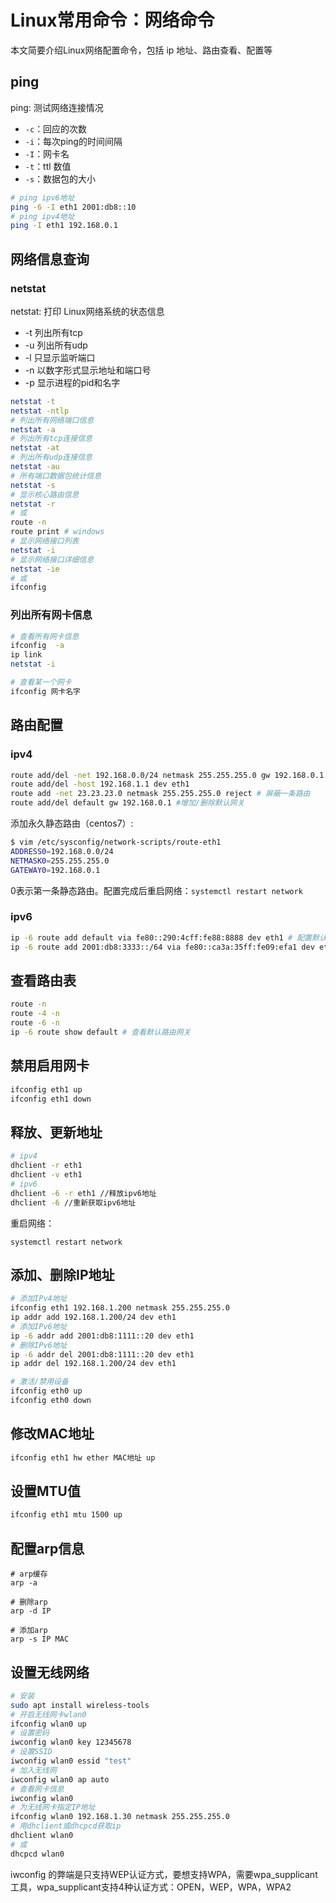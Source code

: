 # Linux常用命令：网络命令
本文简要介绍Linux网络配置命令，包括 ip 地址、路由查看、配置等
<!--more-->

## ping
ping: 测试网络连接情况
* `-c`：回应的次数
* `-i`：每次ping的时间间隔
* `-I`：网卡名
* `-t`：ttl 数值
* `-s`：数据包的大小

```bash
# ping ipv6地址
ping -6 -I eth1 2001:db8::10
# ping ipv4地址
ping -I eth1 192.168.0.1 
```


## 网络信息查询

### netstat
netstat: 打印 Linux网络系统的状态信息
* -t 列出所有tcp
* -u 列出所有udp
* -l 只显示监听端口
* -n 以数字形式显示地址和端口号
* -p 显示进程的pid和名字
```bash
netstat -t
netstat -ntlp
# 列出所有网络端口信息
netstat -a                      
# 列出所有tcp连接信息
netstat -at   
# 列出所有udp连接信息
netstat -au 
# 所有端口数据包统计信息 
netstat -s
# 显示核心路由信息 
netstat -r
# 或
route -n
route print # windows
# 显示网络接口列表
netstat -i
# 显示网络接口详细信息
netstat -ie
# 或
ifconfig
```
### 列出所有网卡信息
```bash
# 查看所有网卡信息
ifconfig  -a
ip link
netstat -i

# 查看某一个网卡
ifconfig 网卡名字 
```
## 路由配置
### ipv4
```bash
route add/del -net 192.168.0.0/24 netmask 255.255.255.0 gw 192.168.0.1 dev eth1
route add/del -host 192.168.1.1 dev eth1
route add -net 23.23.23.0 netmask 255.255.255.0 reject # 屏蔽一条路由
route add/del default gw 192.168.0.1 #增加/删除默认网关
```
添加永久静态路由（centos7）:
```bash
$ vim /etc/sysconfig/network-scripts/route-eth1
ADDRESS0=192.168.0.0/24
NETMASK0=255.255.255.0
GATEWAY0=192.168.0.1
```
0表示第一条静态路由。配置完成后重启网络：`systemctl restart network`

### ipv6
```bash
ip -6 route add default via fe80::290:4cff:fe88:8888 dev eth1 # 配置默认网关
ip -6 route add 2001:db8:3333::/64 via fe80::ca3a:35ff:fe09:efa1 dev eth1 # 添加目的网络为2001:db8:3333::/64，下一跳网关为fe80::ca3a:35ff:fe09:efa1的静态路由
```

## 查看路由表
```bash
route -n
route -4 -n
route -6 -n
ip -6 route show default # 查看默认路由网关
```

## 禁用启用网卡
```bash
ifconfig eth1 up
ifconfig eth1 down
```

## 释放、更新地址
```bash
# ipv4
dhclient -r eth1
dhclient -v eth1
# ipv6
dhclient -6 -r eth1 //释放ipv6地址 
dhclient -6 //重新获取ipv6地址
```
重启网络：
```shell
systemctl restart network
```

## 添加、删除IP地址

```bash
# 添加IPv4地址
ifconfig eth1 192.168.1.200 netmask 255.255.255.0
ip addr add 192.168.1.200/24 dev eth1
# 添加IPv6地址
ip -6 addr add 2001:db8:1111::20 dev eth1
# 删除IPv6地址
ip -6 addr del 2001:db8:1111::20 dev eth1
ip addr del 192.168.1.200/24 dev eth1

# 激活/禁用设备
ifconfig eth0 up
ifconfig eth0 down
```

## 修改MAC地址
```bash
ifconfig eth1 hw ether MAC地址 up
```
## 设置MTU值
```bash
ifconfig eth1 mtu 1500 up
```
## 配置arp信息
```shell
# arp缓存
arp -a

# 删除arp
arp -d IP

# 添加arp
arp -s IP MAC       
```

## 设置无线网络
```bash
# 安装
sudo apt install wireless-tools
# 开启无线网卡wlan0
ifconfig wlan0 up
# 设置密码
iwconfig wlan0 key 12345678
# 设置SSID
iwconfig wlan0 essid "test"
# 加入无线网
iwconfig wlan0 ap auto
# 查看网卡信息
iwconfig wlan0
# 为无线网卡指定IP地址
ifconfig wlan0 192.168.1.30 netmask 255.255.255.0  
# 用dhclient或dhcpcd获取ip
dhclient wlan0
# 或
dhcpcd wlan0

```
iwconfig 的弊端是只支持WEP认证方式，要想支持WPA，需要wpa_supplicant工具，wpa_supplicant支持4种认证方式：OPEN，WEP，WPA，WPA2







